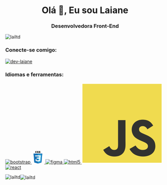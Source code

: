 <h1 align="center">Olá 👋, Eu sou Laiane</h1>
<h3 align="center">Desenvolvedora Front-End</h3>

<p align="left"> <img src="https:/ /komarev.com/ghpvc/?username=lailtd&label=Profile%20views&color=0e75b6&style=flat" alt="lailtd" /> </p>

<h3 align="left">Conecte-se comigo:</h3>
<p align ="left">
<a href="https://linkedin.com/in/dev-laiane" target="blank"><img align="center" src="https://raw.githubusercontent.com/ rahuldkjain/github-profile-readme-generator/master/src/images/icons/Social/linked-in-alt.svg" alt="dev-laiane" height="30" width="40" /></a >
</p>

<h3 align="left">Idiomas e ferramentas:</h3>
<p align="left"> <a href="https://getbootstrap.com" target="_blank" rel="noreferrer"> <img src="https://raw.githubusercontent.com/devicons/devicon /master/icons/bootstrap/bootstrap-plain-wordmark.svg" alt="bootstrap" width="40" height="40"/> </a> <a href="https://www.w3schools.com /css/" target="_blank" rel="noreferrer"> <img src="https://raw.githubusercontent.com/devicons/devicon/master/icons/css3/css3-original-wordmark.svg" alt= "css3" width="40" height="40"/> </a> <a href="https://www.figma.com/" target="_blank" rel="noreferrer"> <img src="https://www.vectorlogo.zone/logos/figma/figma-icon.svg" alt="figma" width="40" height="40"/> </a> <a href=" https://www.w3.org/html/" target="_blank" rel="noreferrer"> <img src="https://raw.githubusercontent.com/devicons/devicon/master/icons/html5/html5 -original-wordmark.svg" alt="html5" width="40" height="40"/> </a> <a href="https://developer.mozilla.org/en-US/docs/Web /JavaScript" target="_blank" rel="noreferrer"> <img src="https://raw.githubusercontent.com/devicons/devicon/master/icons/javascript/javascript-original.svg" alt="javascript" largura="40" altura="40"/> </a> <a href="https://reactjs.org/" target="_blank" rel="noreferrer"> <img src="https://raw.githubusercontent.com/devicons/ devicon/master/icons/react/react-original-wordmark.svg" alt="react" width="40" height="40"/> </a> </p>

<p><img align="left" src="https://github-readme-stats.vercel.app/api/top-langs?username=lailtd&show_icons=true&locale=en&layout=compact" alt="lailtd" /> </p>

<p> <img align="center" src="https://github-readme-stats.vercel.app/api?username=lailtd&show_icons=true&locale=en" alt="lailtd" /> </p>

